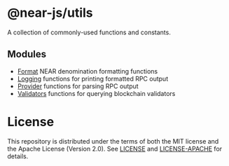 # @near-js/utils

A collection of commonly-used functions and constants. 

## Modules

- [Format](src/format.ts) NEAR denomination formatting functions
- [Logging](src/logging.ts) functions for printing formatted RPC output
- [Provider](src/provider.ts) functions for parsing RPC output
- [Validators](src/validators.ts) functions for querying blockchain validators

# License

This repository is distributed under the terms of both the MIT license and the Apache License (Version 2.0).
See [LICENSE](https://github.com/near/near-api-js/blob/master/LICENSE) and [LICENSE-APACHE](https://github.com/near/near-api-js/blob/master/LICENSE-APACHE) for details.
